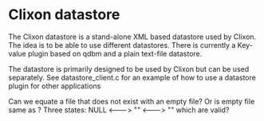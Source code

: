# Clixon datastore

The Clixon datastore is a stand-alone XML based datastore used by
Clixon. The idea is to be able to use different datastores. There is
currently a Key-value plugin based on qdbm and a plain text-file
datastore.

The datastore is primarily designed to be used by Clixon but can be used
separately.  See datastore_client.c for an example of how to use a
datastore plugin for other applications

Can we equate a file that does not exist with an empty file?
Or is empty file same as <config/>?
Three states:
NULL <---> "" <---> "<config/>"
which are valid?
